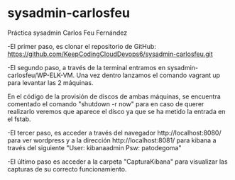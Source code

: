 # sysadmin-carlosfeu
Práctica sysadmin Carlos Feu Fernández

-El primer paso, es clonar el repositorio de GitHub: https://github.com/KeepCodingCloudDevops6/sysadmin-carlosfeu.git

-El segundo paso, a través de la terminal entramos en sysadmin-carlosfeu/WP-ELK-VM. Una vez dentro lanzamos el comando vagrant up para levantar las 2 máquinas.

 En el código de la provisión de discos de ambas máquinas, se encuentra comentado el comando "shutdown -r now" para en caso de querer realizarlo veremos que aparece el disco ya que se ha metido la entrada en el fstab.

-El tercer paso, es acceder a través del navegador http://localhost:8080/ para ver wordpress y a la dirección http://localhost:8081/ para kibana a través del siguiente "User: kibanaadmin Psw: patodegoma"

-El último paso es acceder a la carpeta "CapturaKibana" para visualizar las capturas de su correcto funcionamiento.
